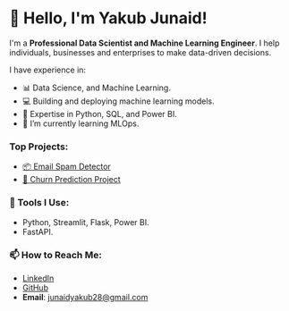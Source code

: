 <!--
**OLUYAKOBO/OLUYAKOBO** is a ✨ _special_ ✨ repository because its `README.md` (this file) appears on your GitHub profile.

Here are some ideas to get you started:

- 🔭 I’m currently working on ...
- 🌱 I’m currently learning ...
- 👯 I’m looking to collaborate on ...
- 🤔 I’m looking for help with ...
- 💬 Ask me about ...
- 📫 How to reach me: ...
- 😄 Pronouns: ...
- ⚡ Fun fact: ...
-->


# 👋 Hello, I'm Yakub Junaid!

I'm a **Professional Data Scientist and Machine Learning Engineer**. I help individuals, businesses and enterprises to make data-driven decisions. 

I have experience in:

- 📊 Data Science, and Machine Learning.
- 💻 Building and deploying machine learning models.
- 🚀 Expertise in Python, SQL, and Power BI.
- 🌱 I’m currently learning MLOps.

### Top Projects:
- [📦 Email Spam Detector](https://github.com/OLUYAKOBO/email_spam_detector)
- [💎 Churn Prediction Project](https://github.com/OLUYAKOBO/Churn_prediction_project)

### 🔧 Tools I Use:
- Python, Streamlit, Flask, Power BI.
- FastAPI.

### 📫 How to Reach Me:
- [LinkedIn](https://www.linkedin.com/in/yakub-junaid)
- [GitHub](https://github.com/OLUYAKOBO)
- **Email**: [junaidyakub28@gmail.com](mailto:junaidyakub28@gmail.com)
